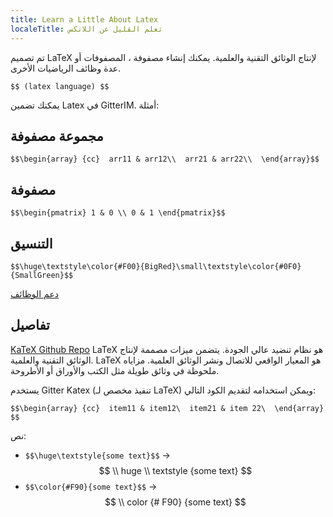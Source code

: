 ```yaml
---
title: Learn a Little About Latex
localeTitle: تعلم القليل عن اللاتكس
---
```

تم تصميم LaTeX لإنتاج الوثائق التقنية والعلمية. يمكنك إنشاء مصفوفة ، المصفوفات أو عدة وظائف الرياضيات الأخرى.

`$$ (latex language) $$`

يمكنك تضمين Latex في GitterIM. أمثلة:

## مجموعة مصفوفة

 `$$\begin{array} {cc} 
 arr11 & arr12\\ 
 arr21 & arr22\\ 
 \end{array}$$ 
` 

## مصفوفة

 `$$\begin{pmatrix} 1 & 0 \\ 0 & 1 \end{pmatrix}$$ 
` 

## التنسيق

 `$$\huge\textstyle\color{#F00}{BigRed}\small\textstyle\color{#0F0}{SmallGreen}$$ 
` 

[دعم الوظائف](https://github.com/Khan/KaTeX/wiki/Function-Support-in-KaTeX)

## تفاصيل

[KaTeX Github Repo](https://github.com/Khan/KaTeX) LaTeX هو نظام تنضيد عالي الجودة. يتضمن ميزات مصممة لإنتاج الوثائق التقنية والعلمية. LaTeX هو المعيار الواقعي للاتصال ونشر الوثائق العلمية. مزاياه ملحوظة في وثائق طويلة مثل الكتب والأوراق أو الأطروحة.

يستخدم Gitter Katex (تنفيذ مخصص لـ LaTeX) ويمكن استخدامه لتقديم الكود التالي:

 `$$\begin{array} {cc} 
 item11 & item12\ 
 item21 & item 22\ 
 \end{array} 
 $$ 
` 

نص:

*   `$$\huge\textstyle{some text}$$` -> $$ \\ huge \\ textstyle {some text} $$
*   `$$\color{#F90}{some text}$$` -> $$ \\ color {# F90} {some text} $$